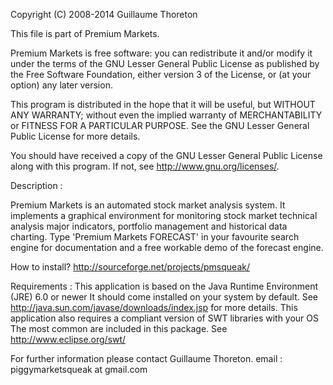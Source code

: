 Copyright (C) 2008-2014 Guillaume Thoreton

This file is part of Premium Markets.

Premium Markets is free software: you can redistribute it and/or modify
it under the terms of the GNU Lesser General Public License as published by the Free
Software Foundation, either version 3 of the License, or (at your option) any
later version.

This program is distributed in the hope that it will be useful, but WITHOUT
ANY WARRANTY; without even the implied warranty of MERCHANTABILITY or FITNESS
FOR A PARTICULAR PURPOSE. See the GNU Lesser General Public License for more
details.

You should have received a copy of the GNU Lesser General Public License along with
this program. If not, see <http://www.gnu.org/licenses/>.


Description :

Premium Markets is an automated stock market analysis system.
It implements a graphical environment for monitoring stock market technical analysis
major indicators, portfolio management and historical data charting.
Type 'Premium Markets FORECAST' in your favourite search engine 
for documentation and a free workable demo of the forecast engine.

How to install?
http://sourceforge.net/projects/pmsqueak/

Requirements :
This application is based on the Java Runtime Environment (JRE) 6.0 or newer
It should come installed on your system by default.
See http://java.sun.com/javase/downloads/index.jsp for more details.
This application also requires a compliant version of SWT libraries with your OS
The most common are included in this package.
See http://www.eclipse.org/swt/ 

For further information please contact Guillaume Thoreton.
email : piggymarketsqueak at gmail.com



